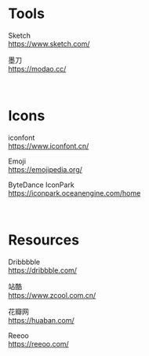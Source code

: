 # Tools

Sketch  
https://www.sketch.com/  

墨刀  
https://modao.cc/  


<br>

# Icons  
iconfont  
https://www.iconfont.cn/  


Emoji  
https://emojipedia.org/  


ByteDance IconPark  
https://iconpark.oceanengine.com/home  


<br>

# Resources  
Dribbbble  
https://dribbble.com/  


站酷  
https://www.zcool.com.cn/  

花瓣网  
https://huaban.com/   


Reeoo  
https://reeoo.com/

